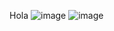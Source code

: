 Hola
![image](https://user-images.githubusercontent.com/68991993/173204472-fe89fda6-7139-4be3-84b7-cd4a7ccb38ac.png)
![image](https://user-images.githubusercontent.com/68991993/173204478-6dd1d72b-524c-4462-b9f0-c87f03580af5.png)
